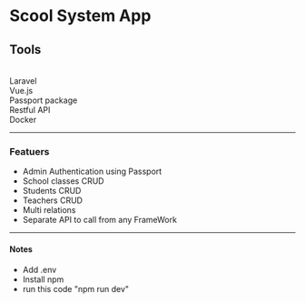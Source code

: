 <h1>Scool System App</h1>
<h2>Tools</h2>
<br>
Laravel
<br>
Vue.js
<br>
Passport package
<br>
Restful API
<br>
Docker
<br>
<hr>
<h3>Featuers</h3>
<ul>
    <li>Admin Authentication using Passport</li>
    <li>School classes CRUD</li>
    <li>Students CRUD</li>
        <li>Teachers CRUD</li>
            <li>Multi relations</li>
    <li>Separate API to call from any FrameWork</li>


</ul>
<hr>
<h4>Notes</h4>
<ul>
    <li>Add .env</li>
    <li>Install npm</li>
     <li>run this code "npm run dev"</li>

</ul>
